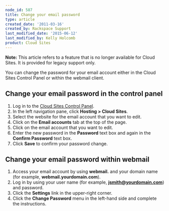 ```yaml
---
node_id: 587
title: Change your email password
type: article
created_date: '2011-03-16'
created_by: Rackspace Support
last_modified_date: '2015-06-12'
last_modified_by: Kelly Holcomb
product: Cloud Sites
---
```


**Note:** This article refers to a feature that is no longer available
for Cloud Sites. It is provided for legacy support only.

You can change the password for your email account either in the Cloud
Sites Control Panel or within the webmail client.

Change your email password in the control panel
-----------------------------------------------

1.  Log in to the [Cloud Sites Control
    Panel](http://manage.rackspacecloud.com "http://manage.rackspacecloud.com").
2.  In the left navigation pane, click **Hosting &gt; Cloud Sites**.
3.  Select the website for the email account that you want to edit.
4.  Click on the **Email accounts** tab at the top of the page.
5.  Click on the email account that you want to edit.
6.  Enter the new password in the **Password** text box and again in the
    **Confirm Password** text box.
7.  Click **Save** to confirm your password change.

Change your email password within webmail
-----------------------------------------

1.  Access your email account by using **webmail.** and your domain name
    (for example, **webmail.yourdomain.com**).
2.  Log in by using your user name (for example,
    **jsmith@yourdomain.com**) and password.
3.  Click the **Settings** link in the upper-right corner.
4.  Click the **Change Password** menu in the left-hand side and
    complete the instructions.


